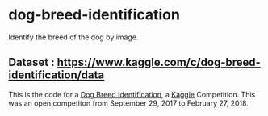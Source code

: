 # dog-breed-identification
Identify the breed of the dog by image.

## Dataset : https://www.kaggle.com/c/dog-breed-identification/data

This is the code for a [Dog Breed Identification](https://www.kaggle.com/c/dog-breed-identification/overview), a [Kaggle](https://www.kaggle.com/) Competition. This was an open competiton from September 29, 2017 to February 27, 2018.